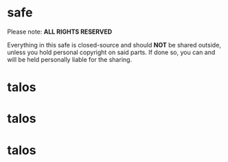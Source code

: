 # safe

Please note: **ALL RIGHTS RESERVED**

Everything in this safe is closed-source and should **NOT** be shared outside, unless you hold personal copyright on said parts.
If done so, you can and will be held personally liable for the sharing.
# talos
# talos
# talos
